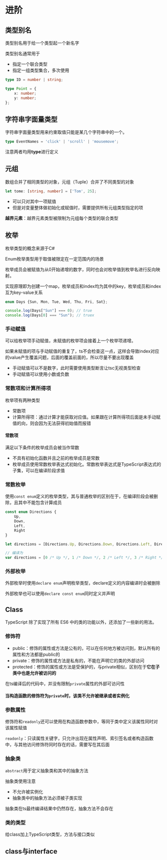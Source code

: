 # 进阶

## 类型别名

类型别名用于给一个类型起一个新名字

类型别名通常用于

* 指定一个联合类型
* 指定一组类型集合，多次使用

```typescript
type ID = number | string;

type Point = {
    x: number;
    y: number;
};
```

## 字符串字面量类型

字符串字面量类型用来约束取值只能是某几个字符串中的一个。

```typescript
type EventNames = 'click' | 'scroll' | 'mousemove';
```

注意两者均用**type**进行定义

## 元组

数组合并了相同类型的对象，元组（Tuple）合并了不同类型的对象

```typescript
let tome: [string, number] = ['Tom', 25];
```

* 可以只对其中一项赋值
* 但是对变量整体做初始化或赋值时，需要提供所有元组类型指定的项

**越界元素**：越界元素类型被限制为元组每个类型的联合类型

## 枚举

枚举类型的概念来源于C#

Enum枚举类型用于取值被限定在一定范围内的场景

枚举成员会被赋值为从0开始递增的数字，同时也会对枚举值到枚举名进行反向映射。

实现原理即为创建一个map，枚举成员和index均为其中的key，枚举成员和index互为key-value关系

```typescript
enum Days {Sun, Mon, Tue, Wed, Thu, Fri, Sat};

console.log(Days["Sun"] === 0); // true
console.log(Days[0] === "Sun"); // truex
```

### 手动赋值

可以给枚举项手动赋值，未赋值的枚举项会接着上一个枚举项递增。

如果未赋值的项与手动赋值的重复了，ts不会检查这一点，这样会导致index对应的value产生覆盖问题，后面的覆盖前面的，所以尽量不要出现覆盖

* 手动赋值可以不是数字，此时需要使用类型断言让tsc无视类型检查
* 手动赋值可以使用小数或负数

### 常数项和计算所得项

枚举项有两种类型

* 常数项
* 计算所得项：通过计算才能获取对应值。如果跟在计算所得项后面是未手动赋值的向，则会因为无法获得初始值而报错

#### 常数项

满足以下条件的枚举成员会被当作常数

* 不具有初始化函数并且之前的枚举成员是常数
* 枚举成员使用常数枚举表达式初始化。常数枚举表达式是TypeScript表达式的子集，可以在编译阶段求值

### 常数枚举

使用`const enum`定义的枚举类型，其与普通枚举的区别在于，在编译阶段会被删除，且其中不能包含计算成员

```typescript
const enum Directions {
    Up,
    Down,
    Left,
    Right
}

let directions = [Directions.Up, Directions.Down, Directions.Left, Directions.Right];

// 编译为
var directions = [0 /* Up */, 1 /* Down */, 2 /* Left */, 3 /* Right */];
```

### 外部枚举

外部枚举时使用`declare enum`声明枚举类型，declare定义的内容编译时会被删除

外部枚举也可以使用`declare const enum`同时定义并声明

## Class

TypeScript 除了实现了所有 ES6 中的类的功能以外，还添加了一些新的用法。

### 修饰符

* public：修饰的属性或方法是公有的，可以在任何地方被访问到，默认所有的属性和方法都是public的
* private：修饰的属性或方法是私有的，不能在声明它的类的外部访问
* protected：修饰的属性或方法是受保护的，与private相似，区别在于**它在子类中也是允许被访问的**

在ts编译后的代码中，并没有限制`private`属性的外部可访问性

#### 当构造函数的修饰符为`private`时，该类不允许被继承或者实例化

### 参数属性

修饰符和`readonly`还可以使用在构造函数参数中，等同于类中定义该属性同时对该属性赋值

`readonly`：只读属性关键字，只允许出现在属性声明、索引签名或者构造函数中，与其他访问修饰符同时存在的话，需要写在其后面

### 抽象类

`abstract`用于定义抽象类和其中的抽象方法

抽象类使用注意

* 不允许被实例化
* 抽象类中的抽象方法必须被子类实现

抽象类在ts最终编译结果中仍然存在，抽象方法不会存在

### 类的类型

给class加上TypeScript类型，方法与接口类似

## class与interface
